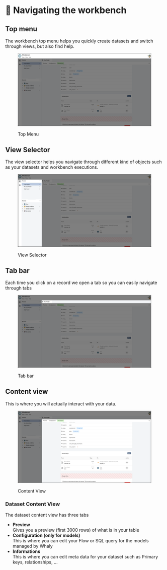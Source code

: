# 🚀 Navigating the workbench

## Top menu

The workbench top menu helps you quickly create datasets and switch through views, but also find help.

<figure><img src="../.gitbook/assets/image (23).png" alt=""><figcaption><p>Top Menu</p></figcaption></figure>

## View Selector

The view selector helps you navigate through different kind of objects such as your datasets and workbench executions.

<figure><img src="../.gitbook/assets/image (11) (3).png" alt=""><figcaption><p>View Selector</p></figcaption></figure>

## Tab bar

Each time you click on a record we open a tab so you can easily navigate through tabs&#x20;

<figure><img src="../.gitbook/assets/image (4) (2) (1).png" alt=""><figcaption><p>Tab bar</p></figcaption></figure>

## Content view

This is where you will actually interact with your data.

<figure><img src="../.gitbook/assets/image (13) (3).png" alt=""><figcaption><p>Content View</p></figcaption></figure>

### Dataset Content View

The dataset content view has three tabs

* **Preview**\
  Gives you a preview (first 3000 rows) of what is in your table
* **Configuration (only for models)**\
  This is where you can edit your Flow or SQL query for the models managed by Whaly
* **Informations**\
  This is where you can edit meta data for your dataset such as Primary keys, relationships, ...

